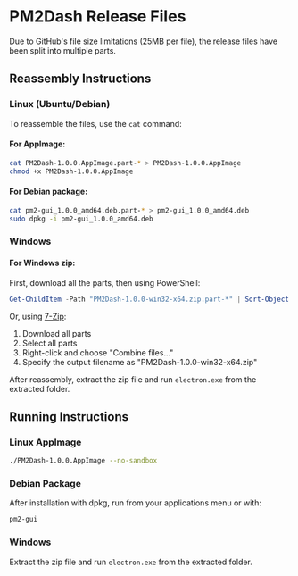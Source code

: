 # PM2Dash Release Files

Due to GitHub's file size limitations (25MB per file), the release files have been split into multiple parts.

## Reassembly Instructions

### Linux (Ubuntu/Debian)

To reassemble the files, use the `cat` command:

#### For AppImage:
```bash
cat PM2Dash-1.0.0.AppImage.part-* > PM2Dash-1.0.0.AppImage
chmod +x PM2Dash-1.0.0.AppImage
```

#### For Debian package:
```bash
cat pm2-gui_1.0.0_amd64.deb.part-* > pm2-gui_1.0.0_amd64.deb
sudo dpkg -i pm2-gui_1.0.0_amd64.deb
```

### Windows

#### For Windows zip:
First, download all the parts, then using PowerShell:
```powershell
Get-ChildItem -Path "PM2Dash-1.0.0-win32-x64.zip.part-*" | Sort-Object -Property Name | ForEach-Object { Get-Content -Path $_.FullName -Raw -Encoding Byte } | Set-Content -Path "PM2Dash-1.0.0-win32-x64.zip" -Encoding Byte
```

Or, using [7-Zip](https://www.7-zip.org/):
1. Download all parts
2. Select all parts
3. Right-click and choose "Combine files..."
4. Specify the output filename as "PM2Dash-1.0.0-win32-x64.zip"

After reassembly, extract the zip file and run `electron.exe` from the extracted folder.

## Running Instructions

### Linux AppImage
```bash
./PM2Dash-1.0.0.AppImage --no-sandbox
```

### Debian Package
After installation with dpkg, run from your applications menu or with:
```bash
pm2-gui
```

### Windows
Extract the zip file and run `electron.exe` from the extracted folder. 